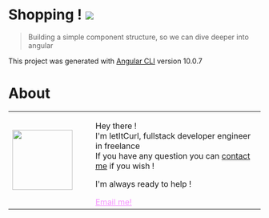 # Shopping ! [![](https://img.shields.io/badge/autor-letItCurl-red.svg)](https://www.linkedin.com/in/roland-lopez-developer/?locale=en_US)
> Building a simple component structure, so we can dive deeper into angular

This project was generated with [Angular CLI](https://github.com/angular/angular-cli) version 10.0.7

# About

<table style="border: none;">
  <tr>
    <td>
      <div style="width: 120px;">
        <img style="width: 120px;" src="https://res.cloudinary.com/duydvdaxd/image/upload/w_120,c_fill,ar_1:1,g_auto/v1587723517/Rodeooo_khmmmu.jpg"/>
    </div>
    </td>
    <td>
      <div style="margin-left: 30px;">
        <p>Hey there !</br>
        I'm letItCurl, fullstack developer engineer in freelance</br>
        If you have any question you can <a href="https://www.linkedin.com/in/roland-lopez-developer/?locale=en_US">contact me</a> if you wish !</p>
        <p>I'm always ready to help !</p>
        <a style="color: #f694ff;" href="mailto:rolandlopez.developer@gmail.com?subject=Hey!Areyouavailable?">Email me!</a>
    </div>
    </td>
  </tr>
</table>
